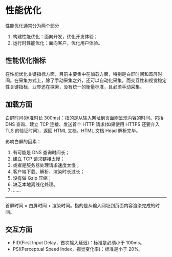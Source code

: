 # 性能优化

性能优化通常分为两个部分

1. 构建性能优化：面向开发，优化开发体验；
2. 运行时性能优化：面向客户，优化用户体验。

## 性能优化指标

在性能优化关键指标方面，目前主要集中在加载方面，特别是白屏时间和首屏时间。在采集方式上，除了手动采集之外，还可以自动化采集。而交互性和视觉稳定性关键指标，业界还在探索，没有统一的衡量标准，且必须手动采集。

## 加载方面

白屏时间(标准时长 300ms)：指的是从输入网址到页面刚呈现内容的时间。包括 DNS 查询、建立 TCP 连接、发送首个 HTTP 请求(如果使用 HTTPS 还要介入 TLS 的验证时间)，返回 HTML 文档，HTML 文档 Head 解析完毕。

影响白屏的因素：

1. 有可能是 DNS 查询时间长；
2. 建立 TCP 请求链接太慢；
3. 或者是服务器处理请求速度太慢；
4. 客户端下载、解析、渲染时长过长；
5. 没有做 Gzip 压缩；
6. 缺乏本地离线化处理。
7. ……

---

首屏时间 = 白屏时间 + 渲染时间。指的是从输入网址到页面内容渲染完成的时间。

## 交互方面

-   FID(First Input Delay，首次输入延迟)：标准是必须小于 100ms。
-   PSI(Perceptual Speed Index，视觉变化率)：标准是小于 20%。
